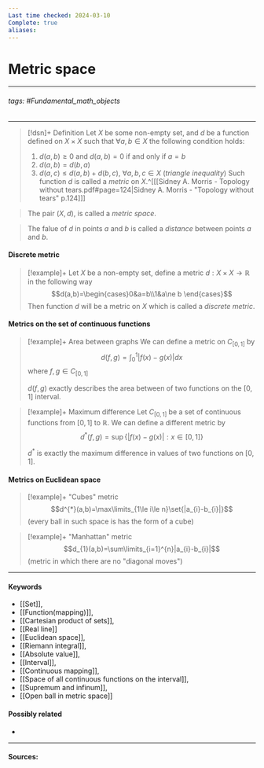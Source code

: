 ```yaml
---
Last time checked: 2024-03-10
Complete: true
aliases:
---
```

# Metric space
***
###### tags: #Fundamental_math_objects  
***
>[!dsn]+ Definition
>Let $X$ be some non-empty set, and $d$ be a function defined on $X\times X$ such that $\forall a,b\in X$ the following condition holds:
>1. $d(a,b)\ge0$ and $d(a,b)=0$ if and only if $a=b$
>2. $d(a,b)=d(b,a)$
>3. $d(a,c)\le d(a,b)+d(b,c)$, $\forall a,b,c\in X$ (*triangle inequality*)
>Such function $d$ is called a *metric* on $X$.^[[[Sidney A. Morris - Topology without tears.pdf#page=124|Sidney A. Morris - "Topology without tears" p.124]]]

>The pair $(X,d)$, is called a *metric space*. 

>The falue of $d$ in points $a$ and $b$ is called a *distance* between points $a$ and $b$.
#### Discrete metric
>[!example]+ 
>Let $X$ be a non-empty set, define a metric $d:X\times X\to\mathbb{R}$ in the following way 
>$$d(a,b)=\begin{cases}0&a=b\\1&a\ne b \end{cases}$$
>Then function $d$ will be a metric on $X$ which is called a *discrete metric*.

#### Metrics on the set of continuous functions
>[!example]+ Area between graphs
>We can define a metric on $C_{[0,1]}$ by 
>$$d(f,g)=\int_{0}^{1}|f(x)-g(x)|dx$$ 
>where $f,g\in C_{[0,1]}$
>
>$d(f,g)$ exactly describes the area between of two functions on the $[0,1]$ interval.

>[!example]+ Maximum difference
>Let $C_{[0,1]}$ be a set of continuous functions from $[0,1]$ to $\mathbb{R}$. We can define a different metric by 
>$$d^{*}(f,g)=\sup\{|f(x)-g(x)|:x\in[0,1]\}$$
>
>$d^{*}$ is exactly the maximum difference in values of two functions on $[0,1]$.

#### Metrics on Euclidean space
>[!example]+ "Cubes" metric
>$$d^{*}(a,b)=\max\limits_{1\le i\le n}\set{|a_{i}-b_{i}|}$$ 
>(every ball in such space is has the form of a cube)

>[!example]+ "Manhattan" metric
>$$d_{1}(a,b)=\sum\limits_{i=1}^{n}|a_{i}-b_{i}|$$
>(metric in which there are no "diagonal moves")
***
#### Keywords
- [[Set]],
- [[Function(mapping)]],
- [[Cartesian product of sets]],
- [[Real line]]
- [[Euclidean space]],
- [[Riemann integral]],
- [[Absolute value]],
- [[Interval]],
- [[Continuous mapping]],
- [[Space of all continuous functions on the interval]],
- [[Supremum and infinum]],
- [[Open ball in metric space]]
#### Possibly related
- 
***
#### Sources: